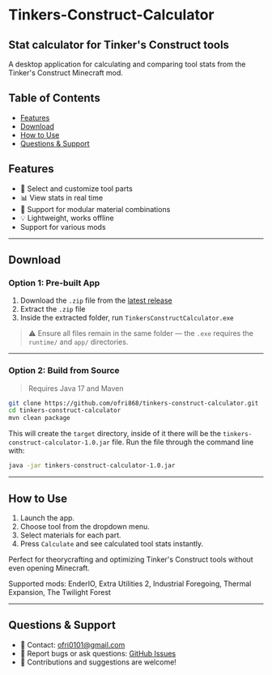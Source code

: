 # Tinkers-Construct-Calculator
## Stat calculator for Tinker's Construct tools

A desktop application for calculating and comparing tool stats from the Tinker's Construct Minecraft mod.
## Table of Contents

- [Features](#features)
- [Download](#download)
- [How to Use](#how-to-use)
- [Questions & Support](#questions--support)

<a name="features"></a>
## Features

- 🧱 Select and customize tool parts
- 📊 View stats in real time
- 🔧 Support for modular material combinations
- 💡 Lightweight, works offline
- Support for various mods

---

## Download

### Option 1: Pre-built App

1. Download the `.zip` file from the [latest release](https://github.com/ofri868/Tinkers-Construct-Calculator/releases)
2. Extract the `.zip` file
3. Inside the extracted folder, run `TinkersConstructCalculator.exe`

> ⚠️ Ensure all files remain in the same folder — the `.exe` requires the `runtime/` and `app/` directories.

---

### Option 2: Build from Source

> Requires Java 17 and Maven

```bash
git clone https://github.com/ofri868/tinkers-construct-calculator.git
cd tinkers-construct-calculator
mvn clean package
```
This will create the `target` directory, inside of it there will be the `tinkers-construct-calculator-1.0.jar` file. Run the file through the command line with:
```bash
java -jar tinkers-construct-calculator-1.0.jar
```


---

## How to Use

1. Launch the app.
2. Choose tool from the dropdown menu.
3. Select materials for each part.
4. Press `Calculate` and see calculated tool stats instantly.

Perfect for theorycrafting and optimizing Tinker's Construct tools without even opening Minecraft.

Supported mods: EnderIO, Extra Utilities 2, Industrial Foregoing, Thermal Expansion, The Twilight Forest

---
## Questions & Support

- 📧 Contact: ofri0101@gmail.com
- 💬 Report bugs or ask questions: [GitHub Issues](https://github.com/ofri868/tinkers-construct-calculator/issues)
- 🙌 Contributions and suggestions are welcome!
